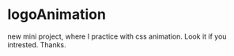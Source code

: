 # logoAnimation

new mini project, where I practice with css animation. Look it if you intrested.
Thanks.

